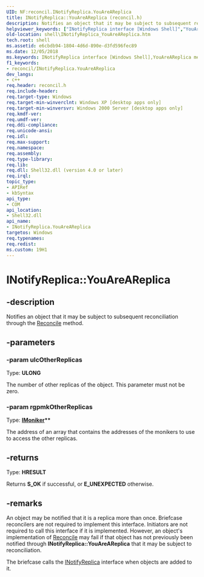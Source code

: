 ```yaml
---
UID: NF:reconcil.INotifyReplica.YouAreAReplica
title: INotifyReplica::YouAreAReplica (reconcil.h)
description: Notifies an object that it may be subject to subsequent reconciliation through the Reconcile method.
helpviewer_keywords: ["INotifyReplica interface [Windows Shell]","YouAreAReplica method","INotifyReplica.YouAreAReplica","INotifyReplica::YouAreAReplica","YouAreAReplica","YouAreAReplica method [Windows Shell]","YouAreAReplica method [Windows Shell]","INotifyReplica interface","_win32_INotifyReplica_YouAreAReplica","reconcil/INotifyReplica::YouAreAReplica","shell.INotifyReplica_YouAreAReplica"]
old-location: shell\INotifyReplica_YouAreAReplica.htm
tech.root: shell
ms.assetid: e6cbdb94-1804-4d6d-890e-d3fd596fec89
ms.date: 12/05/2018
ms.keywords: INotifyReplica interface [Windows Shell],YouAreAReplica method, INotifyReplica.YouAreAReplica, INotifyReplica::YouAreAReplica, YouAreAReplica, YouAreAReplica method [Windows Shell], YouAreAReplica method [Windows Shell],INotifyReplica interface, _win32_INotifyReplica_YouAreAReplica, reconcil/INotifyReplica::YouAreAReplica, shell.INotifyReplica_YouAreAReplica
f1_keywords:
- reconcil/INotifyReplica.YouAreAReplica
dev_langs:
- c++
req.header: reconcil.h
req.include-header: 
req.target-type: Windows
req.target-min-winverclnt: Windows XP [desktop apps only]
req.target-min-winversvr: Windows 2000 Server [desktop apps only]
req.kmdf-ver: 
req.umdf-ver: 
req.ddi-compliance: 
req.unicode-ansi: 
req.idl: 
req.max-support: 
req.namespace: 
req.assembly: 
req.type-library: 
req.lib: 
req.dll: Shell32.dll (version 4.0 or later)
req.irql: 
topic_type:
- APIRef
- kbSyntax
api_type:
- COM
api_location:
- Shell32.dll
api_name:
- INotifyReplica.YouAreAReplica
targetos: Windows
req.typenames: 
req.redist: 
ms.custom: 19H1
---
```


# INotifyReplica::YouAreAReplica


## -description


Notifies an object that it may be subject to subsequent reconciliation through the <a href="https://docs.microsoft.com/windows/desktop/api/reconcil/nf-reconcil-ireconcilableobject-reconcile">Reconcile</a> method.


## -parameters




### -param ulcOtherReplicas

Type: <b>ULONG</b>

The number of other replicas of the object. This parameter must not be zero.


### -param rgpmkOtherReplicas

Type: <b><a href="https://docs.microsoft.com/windows/desktop/api/objidl/nn-objidl-imoniker">IMoniker</a>**</b>

The address of an array that contains the addresses of the monikers to use to access the other replicas.


## -returns



Type: <b>HRESULT</b>

Returns <b>S_OK</b> if successful, or <b>E_UNEXPECTED</b> otherwise.




## -remarks



An object may be notified that it is a replica more than once. Briefcase reconcilers are not required to implement this interface. Initiators are not required to call this interface if it is implemented. However, an object's implementation of <a href="https://docs.microsoft.com/windows/desktop/api/reconcil/nf-reconcil-ireconcilableobject-reconcile">Reconcile</a> may fail if that object has not previously been notified through <b>INotifyReplica::YouAreAReplica</b> that it may be subject to reconciliation.

The briefcase calls the <a href="https://docs.microsoft.com/windows/desktop/api/reconcil/nn-reconcil-inotifyreplica">INotifyReplica</a> interface when objects are added to it.



